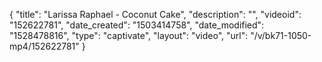 {
    "title": "Larissa Raphael - Coconut Cake",
    "description": "",
    "videoid": "152622781",
    "date_created": "1503414758",
    "date_modified": "1528478816",
    "type": "captivate",
    "layout": "video",
    "url": "\/v\/bk71-1050-mp4\/152622781"
}